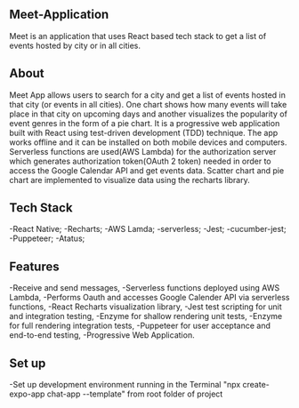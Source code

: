 ## Meet-Application
Meet is an application that uses React based tech stack to get a list of events hosted by city or in all cities.

## About

Meet App allows users to search for a city and get a list of events hosted in that city (or events in all cities). One chart shows how many events will take place in that city on upcoming days and another visualizes the popularity of event genres in the form of a pie chart. It is a progressive web application built with React using test-driven development (TDD) technique. The app works offline and it can be installed on both mobile devices and computers. Serverless functions are used(AWS Lambda) for the authorization server which generates authorization token(OAuth 2 token) needed in order to access the Google Calendar API and get events data. Scatter chart and pie chart are implemented to visualize data using the recharts library.

## Tech Stack
-React Native; 
-Recharts; 
-AWS Lamda; 
-serverless; 
-Jest;
-cucumber-jest; 
-Puppeteer; 
-Atatus;

## Features
-Receive and send messages,
-Serverless functions deployed using AWS Lambda,
-Performs Oauth and accesses Google Calender API via serverless functions,
-React Recharts visualization library,
-Jest test scripting for unit and integration testing,
-Enzyme for shallow rendering unit tests,
-Enzyme for full rendering integration tests,
-Puppeteer for user acceptance and end-to-end testing,
-Progressive Web Application.

## Set up
-Set up development environment running in the Terminal "npx create-expo-app chat-app --template" from root folder of project


